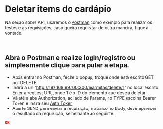 # Deletar items do cardápio
Na seção sobre API, usaremos o [Postman](https://www.getpostman.com/downloads/) como exemplo para realizar os testes e as requisições, caso queira requisitar de outra maneira, fique à vontade.

&nbsp;

## Abra o Postman e realize login/registro ou simplesmente clique para pular a etapa.
* Após entrar no Postman, feche o popup, troque onde está escrito GET por DELETE
* Insira a url "http://192.168.99.100:300/marmitas/delete/1" no local escrito Enter a request URL, onde 1 é o ID do elemento que deseja deletar
* Vá até a aba Authorization, ao lado de Params, no TYPE escolha Bearer Token e insira seu [Auth Token](/documentation/11-Gerando-Auth-token.md)
* Aperte SEND para enviar a requisição, e abaixo no Body, deve aparecer o resultado da requisição, semelhante ao seguinte:
```json
OK
```